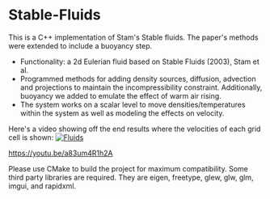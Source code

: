 # Stable-Fluids
 
This is a C++ implementation of Stam's Stable fluids. The paper's methods were extended to include a buoyancy step. 
* Functionality: a 2d Eulerian fluid based on Stable Fluids (2003), Stam et al.
* Programmed methods for adding density sources, diffusion, advection and projections to maintain the incompressibility constraint. Additionally, buoyancy we added to emulate the effect of warm air rising.
* The system works on a scalar level to move densities/temperatures within the system as well as modeling the effects on velocity.


Here's a video showing off the end results where the velocities of each grid cell is shown:
[![Fluids](https://img.youtube.com/vi/a83um4R1h2A/0.jpg)](https://youtu.be/a83um4R1h2A "Fluids")  

https://youtu.be/a83um4R1h2A



Please use CMake to build the project for maximum compatibility. Some third party libraries are required. They are eigen, freetype, glew, glw, glm, imgui, and rapidxml.

